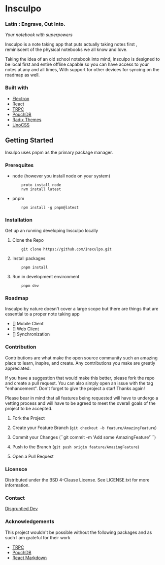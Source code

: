 # Insculpo
### Latin : Engrave, Cut Into.

<i>Your notebook with superpowers</i>

Insculpo is a note taking app that puts actually taking notes first , reminiscent of the physical notebooks we all know and love.


Taking the idea of an old school notebook into mind, Insculpo is designed to be local first and entire offline capable so you can have access to your notes at any and all times, With support for other devices for syncing on the roadmap as well.


### Built with
- [Electron](https://electronjs.org)
- [React](https://react.dev)
- [TRPC](https://trpc.io)
- [PouchDB](https://pouchdb.com)
- [Radix Themes](https://radix-ui.com/)
- [UnoCSS](https://unocss.dev)


## Getting Started

Insulpo uses pnpm as the primary package manager.

### Prerequites

- node (however you install node on your system)

    ```
        proto install node
        nvm install latest
    ```

- pnpm

    ```
        npm install -g pnpm@latest
    ```


### Installation
Get up an running developing Insculpo locally

1. Clone the Repo
    ```
        git clone https://github.com/Insculpo.git
    ```
2. Install packages
    ```
        pnpm install
    ```
3. Run in development environment
    ```
        pnpm dev
    ```


### Roadmap
Insculpo by nature doesn't cover a large scope but there are things that are essential to a proper note taking app

- [] Mobile Client
- [] Web Client
- [] Synchronization



### Contribution
Contributions are what make the open source community such an amazing place to learn, inspire, and create. Any contributions you make are greatly appreciated.

If you have a suggestion that would make this better, please fork the repo and create a pull request. You can also simply open an issue with the tag "enhancement". Don't forget to give the project a star! Thanks again!

Please bear in mind that all features being requested will have to undergo a vetting process and will have to be agreed to meet the overall goals of the project to be accepted.

1. Fork the Project

2. Create your Feature Branch (```git checkout -b feature/AmazingFeature```)

3. Commit your Changes (``git commit -m 'Add some AmazingFeature'```)

4. Push to the Branch (```git push origin feature/AmazingFeature```)

5. Open a Pull Request


### Licensce
Distributed under the BSD 4-Clause License. See LICENSE.txt for more information.


### Contact
[Disgruntled Dev](disgruntleddev@outloo.com)


### Acknowledgements
This project wouldn't be possible without the following packages and as such I am grateful for their work

- [TRPC](https://trpc.io)
- [PouchDB](https://pouchdb.com)
- [React Markdown](https://github.com/remarkjs/react-markdown)